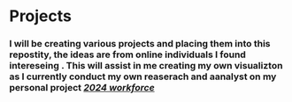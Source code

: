 # Projects

### I will be creating various projects and placing them into this repostity, the ideas are from online individuals I found intereseing . This will assist in me creating my own visualizton as I currently conduct my own reaserach and aanalyst on my personal project <ins>*2024 workforce*</ins>


 


